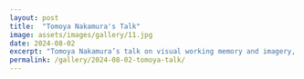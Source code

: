 ```yaml
---
layout: post
title:  "Tomoya Nakamura's Talk"
image: assets/images/gallery/11.jpg
date: 2024-08-02
excerpt: "Tomoya Nakamura’s talk on visual working memory and imagery, exploring how individuals with and without aphantasia process multidimensional information like faces."
permalink: /gallery/2024-08-02-tomoya-talk/
---
```

